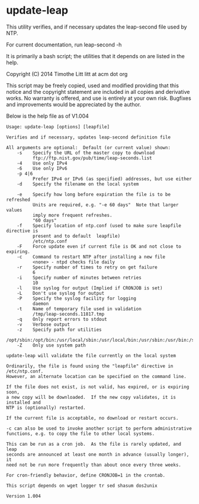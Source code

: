 # update-leap

This utility verifies, and if necessary updates the leap-second file used by NTP.

For current documentation, run leap-second -h

It is primarily a bash script; the utilities that it depends on are
listed in the help.

Copyright (C) 2014 Timothe Litt litt at acm dot org

This script may be freely copied, used and modified providing that
this notice and the copyright statement are included in all copies
and derivative works.  No warranty is offered, and use is entirely at
your own risk.  Bugfixes and improvements would be appreciated by the
author.

Below is the help file as of V1.004

````
Usage: update-leap [options] [leapfile]

Verifies and if necessary, updates leap-second definition file

All arguments are optional:  Default (or current value) shown:
    -s    Specify the URL of the master copy to download
          ftp://ftp.nist.gov/pub/time/leap-seconds.list
    -4    Use only IPv4
    -6    Use only IPv6
    -p 4|6
          Prefer IPv4 or IPv6 (as specified) addresses, but use either
    -d    Specify the filename on the local system

    -e    Specify how long before expiration the file is to be refreshed
          Units are required, e.g. "-e 60 days"  Note that larger values
          imply more frequent refreshes.
          "60 days"
    -f    Specify location of ntp.conf (used to make sure leapfile directive is
          present and to default  leapfile)
          /etc/ntp.conf
    -F    Force update even if current file is OK and not close to expiring.
    -c    Command to restart NTP after installing a new file
          <none> - ntpd checks file daily
    -r    Specify number of times to retry on get failure
          6
    -i    Specify number of minutes between retries
          10
    -l    Use syslog for output (Implied if CRONJOB is set)
    -L    Don't use syslog for output
    -P    Specify the syslog facility for logging
          daemon
    -t    Name of temporary file used in validation
          /tmp/leap-seconds.11817.tmp
    -q    Only report errors to stdout
    -v    Verbose output
    -z    Specify path for utilities
          /opt/sbin:/opt/bin:/usr/local/sbin:/usr/local/bin:/usr/sbin:/usr/bin:/sbin:/bin:
    -Z    Only use system path

update-leap will validate the file currently on the local system

Ordinarily, the file is found using the "leapfile" directive in /etc/ntp.conf.
However, an alternate location can be specified on the command line.

If the file does not exist, is not valid, has expired, or is expiring soon,
a new copy will be downloaded.  If the new copy validates, it is installed and
NTP is (optionally) restarted.

If the current file is acceptable, no download or restart occurs.

-c can also be used to invoke another script to perform administrative
functions, e.g. to copy the file to other local systems.

This can be run as a cron job.  As the file is rarely updated, and leap
seconds are announced at least one month in advance (usually longer), it
need not be run more frequently than about once every three weeks.

For cron-friendly behavior, define CRONJOB=1 in the crontab.

This script depends on wget logger tr sed shasum dos2unix

Version 1.004
````